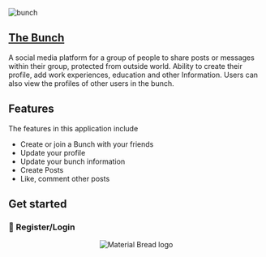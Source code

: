 ![bunch](https://user-images.githubusercontent.com/81346987/196438180-dd205212-5e1e-4c20-bf4d-e1db26208910.jpg)

## [The Bunch](https://immense-garden98635.herokuapp.com/)
A social media platform for a group of people to share posts or messages within their group, protected from outside world. Ability to create their profile, add work experiences, education and other Information. Users can also view the profiles of other users in the bunch.

## Features
The features in this application include 
- Create or join a Bunch with your friends
- Update your profile
- Update your bunch information
- Create Posts
- Like, comment other posts

## Get started

### :e-mail: Register/Login
<p align="center">
    <img src="https://drive.google.com/drive/u/3/folders/1Yilc2Y4TDVtuLdlOljh8hFvDzbAUoFYA" alt="Material Bread logo">
</p>






